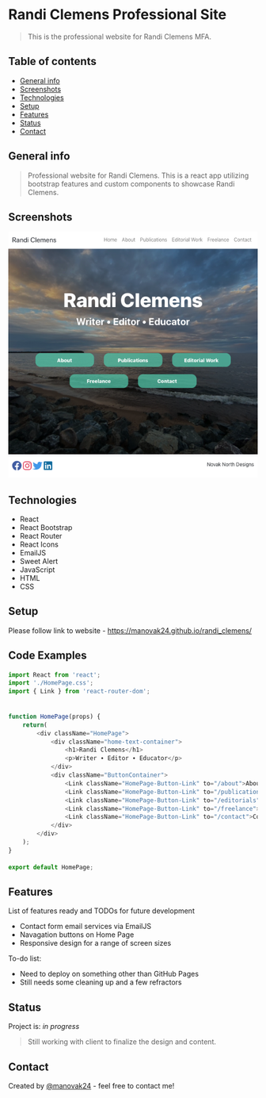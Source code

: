 # Randi Clemens Professional Site
> This is the professional website for Randi Clemens MFA.

## Table of contents
* [General info](#general-info)
* [Screenshots](#screenshots)
* [Technologies](#technologies)
* [Setup](#setup)
* [Features](#features)
* [Status](#status)
* [Contact](#contact)

## General info
> Professional website for Randi Clemens. This is a react app utilizing bootstrap features and custom components to showcase Randi Clemens.

## Screenshots
![Example screenshot](./src/Assets/screen-shot.png)

## Technologies
* React
* React Bootstrap
* React Router
* React Icons
* EmailJS
* Sweet Alert
* JavaScript
* HTML
* CSS

## Setup
Please follow link to website - https://manovak24.github.io/randi_clemens/

## Code Examples

```js
import React from 'react';
import './HomePage.css';
import { Link } from 'react-router-dom';


function HomePage(props) {
    return(
        <div className="HomePage">
            <div className="home-text-container">
                <h1>Randi Clemens</h1>
                <p>Writer ∙ Editor ∙ Educator</p>
            </div>
            <div className="ButtonContainer">
                <Link className="HomePage-Button-Link" to="/about">About</Link>
                <Link className="HomePage-Button-Link" to="/publications">Publications</Link>
                <Link className="HomePage-Button-Link" to="/editorials">Editorial Work</Link>
                <Link className="HomePage-Button-Link" to="/freelance">Freelance</Link>
                <Link className="HomePage-Button-Link" to="/contact">Contact</Link>
            </div>
        </div>
    );
}

export default HomePage;
```

## Features
List of features ready and TODOs for future development
* Contact form email services via EmailJS
* Navagation buttons on Home Page
* Responsive design for a range of screen sizes

To-do list:
* Need to deploy on something other than GitHub Pages
* Still needs some cleaning up and a few refractors

## Status
Project is: _in progress_
> Still working with client to finalize the design and content.

## Contact
Created by [@manovak24](https://github.com/manovak24) - feel free to contact me!